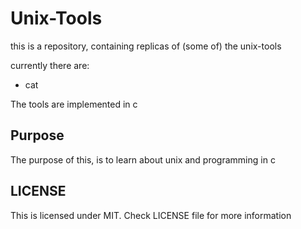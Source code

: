 # Unix-Tools

this is a repository, containing replicas of (some of) the unix-tools

currently there are: 
* cat

The tools are implemented in c

## Purpose
The purpose of this, is to learn about unix and programming in c

## LICENSE
This is licensed under MIT. Check LICENSE file for more information